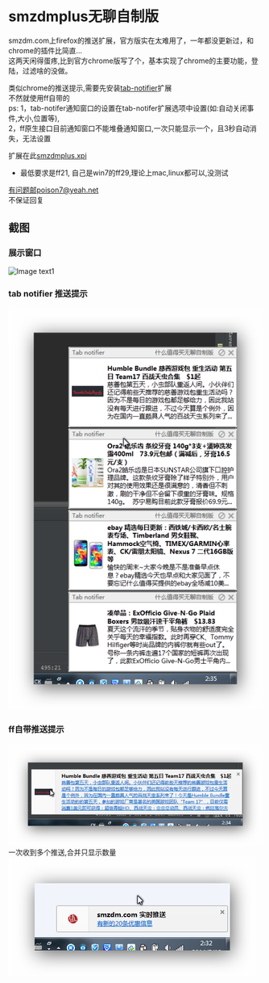 smzdmplus无聊自制版
=========

smzdm.com上firefox的推送扩展，官方版实在太难用了，一年都没更新过，和chrome的插件比简直...<br/>
这两天闲得蛋疼,比到官方chrome版写了个，基本实现了chrome的主要功能，登陆，过滤啥的没做。

类似chrome的推送提示,需要先安装[tab-notifier](https://addons.mozilla.org/en-US/firefox/addon/tab-notifier/)扩展<br/>
不然就使用ff自带的<br/>
ps: 
1，tab-notifer通知窗口的设置在tab-notifer扩展选项中设置(如:自动关闭事件,大小,位置等), <br/>
2，ff原生接口目前通知窗口不能堆叠通知窗口,一次只能显示一个，且3秒自动消失，无法设置

扩展在此[smzdmplus.xpi](http://github.com/chenxiaolei/smzdmplus/raw/master/smzdmplus.xpi) 

- 最低要求是ff21, 自己是win7的ff29,理论上mac,linux都可以,没测试

有问题邮poison7@yeah.net<br/>
不保证回复

截图
----------

### 展示窗口
![Image text1](http://raw.github.com/chenxiaolei/smzdmplus/master/snapshot/1.png)

### tab notifier 推送提示
![Image text2](http://github.com/chenxiaolei/smzdmplus/raw/master/snapshot/2.png)

### ff自带推送提示
![Image text2](http://github.com/chenxiaolei/smzdmplus/raw/master/snapshot/4.png)<br/>
一次收到多个推送,合并只显示数量<br/>
![Image text2](http://github.com/chenxiaolei/smzdmplus/raw/master/snapshot/5.png)
